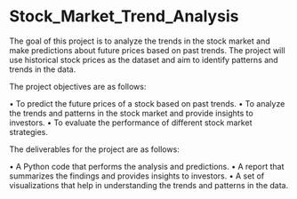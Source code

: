 # Stock_Market_Trend_Analysis
The goal of this project is to analyze the trends in the stock market and make predictions about future prices based on past trends. The project will use historical stock prices as the dataset and aim to identify patterns and trends in the data.

The project objectives are as follows:

• To predict the future prices of a stock based on past trends.
• To analyze the trends and patterns in the stock market and provide insights to investors.
• To evaluate the performance of different stock market strategies.

The deliverables for the project are as follows:

• A Python code that performs the analysis and predictions.
• A report that summarizes the findings and provides insights to investors.
• A set of visualizations that help in understanding the trends and patterns in the data.
